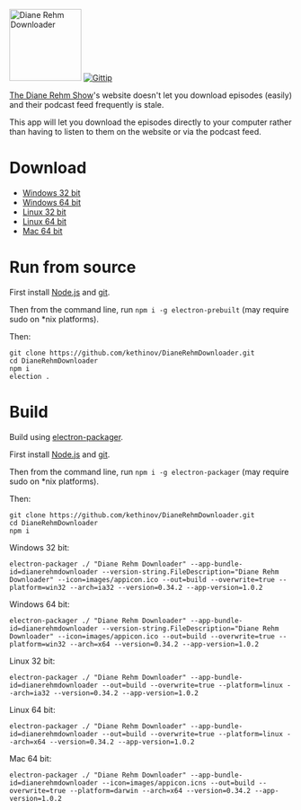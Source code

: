 <img src='https://raw.githubusercontent.com/kethinov/DianeRehmDownloader/master/images/dianerehmdownloaderlogo.png' alt='Diane Rehm Downloader' width='128' height='128'> [![Gittip](http://img.shields.io/gittip/kethinov.png)](https://www.gittip.com/kethinov/)

[The Diane Rehm Show](http://thedianerehmshow.org/)'s website doesn't let you download episodes (easily) and their podcast feed frequently is stale.

This app will let you download the episodes directly to your computer rather than having to listen to them on the website or via the podcast feed.

Download
===

- [Windows 32 bit](https://github.com/kethinov/DianeRehmDownloader/releases/download/1.0.2/Diane.Rehm.Downloader-win32-ia32.zip)
- [Windows 64 bit](https://github.com/kethinov/DianeRehmDownloader/releases/download/1.0.2/Diane.Rehm.Downloader-win32-x64.zip)
- [Linux 32 bit](https://github.com/kethinov/DianeRehmDownloader/releases/download/1.0.2/Diane.Rehm.Downloader-linux-ia32.zip)
- [Linux 64 bit](https://github.com/kethinov/DianeRehmDownloader/releases/download/1.0.2/Diane.Rehm.Downloader-linux-x64.zip)
- [Mac 64 bit](https://github.com/kethinov/DianeRehmDownloader/releases/download/1.0.2/Diane.Rehm.Downloader-darwin-x64.zip)

Run from source
===

First install [Node.js](https://nodejs.org) and [git](https://git-scm.com).

Then from the command line, run `npm i -g electron-prebuilt` (may require sudo on *nix platforms).

Then:

```
git clone https://github.com/kethinov/DianeRehmDownloader.git
cd DianeRehmDownloader
npm i
election .
```

Build
===

Build using [electron-packager](https://github.com/maxogden/electron-packager).

First install [Node.js](https://nodejs.org) and [git](https://git-scm.com).

Then from the command line, run `npm i -g electron-packager` (may require sudo on *nix platforms).

Then:

```
git clone https://github.com/kethinov/DianeRehmDownloader.git
cd DianeRehmDownloader
npm i
```

Windows 32 bit:

```
electron-packager ./ "Diane Rehm Downloader" --app-bundle-id=dianerehmdownloader --version-string.FileDescription="Diane Rehm Downloader" --icon=images/appicon.ico --out=build --overwrite=true --platform=win32 --arch=ia32 --version=0.34.2 --app-version=1.0.2
```

Windows 64 bit:

```
electron-packager ./ "Diane Rehm Downloader" --app-bundle-id=dianerehmdownloader --version-string.FileDescription="Diane Rehm Downloader" --icon=images/appicon.ico --out=build --overwrite=true --platform=win32 --arch=x64 --version=0.34.2 --app-version=1.0.2
```

Linux 32 bit:

```
electron-packager ./ "Diane Rehm Downloader" --app-bundle-id=dianerehmdownloader --out=build --overwrite=true --platform=linux --arch=ia32 --version=0.34.2 --app-version=1.0.2
```

Linux 64 bit:

```
electron-packager ./ "Diane Rehm Downloader" --app-bundle-id=dianerehmdownloader --out=build --overwrite=true --platform=linux --arch=x64 --version=0.34.2 --app-version=1.0.2
```

Mac 64 bit:

```
electron-packager ./ "Diane Rehm Downloader" --app-bundle-id=dianerehmdownloader --icon=images/appicon.icns --out=build --overwrite=true --platform=darwin --arch=x64 --version=0.34.2 --app-version=1.0.2
```